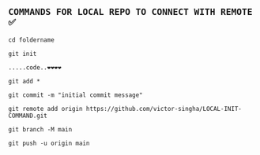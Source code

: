 ## `COMMANDS FOR LOCAL REPO TO CONNECT WITH REMOTE ✅` 
`cd foldername`

`git init`

`.....code..❤❤❤❤`

`git add *`

`git commit -m "initial commit message"`

`git remote add origin https://github.com/victor-singha/LOCAL-INIT-COMMAND.git`

`git branch -M main`

`git push -u origin main`
